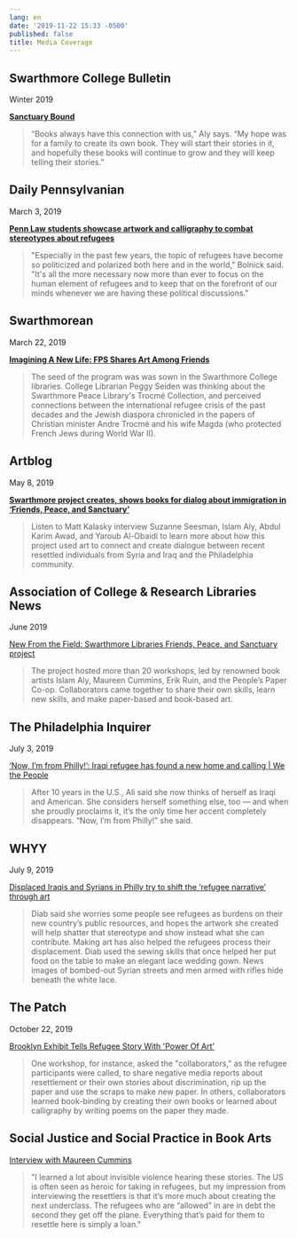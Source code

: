 ```yaml
---
lang: en
date: '2019-11-22 15:33 -0500'
published: false
title: Media Coverage
---
```

## **Swarthmore College Bulletin**

Winter 2019

[**Sanctuary Bound**](https://bulletin.swarthmore.edu/winter-2019-issue-ii-volume-cxvi/sanctuary-bound)

> “Books always have this connection with us,” Aly says. “My hope was for a family to create its own book. They will start their stories in it, and hopefully these books will continue to grow and they will keep telling their stories.”



## **Daily Pennsylvanian**

March 3, 2019

[**Penn Law students showcase artwork and calligraphy to combat stereotypes about refugees**](https://www.thedp.com/article/2019/03/refugee-stereotype-penn-law-art-exhibit-upenn)

> "Especially in the past few years, the topic of refugees have become so politicized and polarized both here and in the world," Bolnick said. "It's all the more necessary now more than ever to focus on the human element of refugees and to keep that on the forefront of our minds whenever we are having these political discussions."



## **Swarthmorean**

March 22, 2019

[**Imagining A New Life: FPS Shares Art Among Friends**](fps.swarthmore.edu/assets/Swarthmorean-scanned...pdf)

> The seed of the program was was sown in the Swarthmore College libraries. College Librarian Peggy Seiden was thinking about the Swarthmore Peace Library's Trocmé Collection, and perceived connections between the international refugee crisis of the past decades and the Jewish diaspora chronicled in the papers of Christian minister Andre Trocmé and his wife Magda (who protected French Jews during World War II).



## **Artblog**

May 8, 2019

[**Swarthmore project creates, shows books for dialog about immigration in ‘Friends, Peace, and Sanctuary’**](https://www.theartblog.org/2019/05/swarthmore-project-creates-shows-books-for-dialog-about-immigration-in-friends-peace-and-sanctuary/)

> Listen to Matt Kalasky interview Suzanne Seesman, Islam Aly, Abdul Karim Awad, and Yaroub Al-Obaidi to learn more about how this project used art to connect and create dialogue between recent resettled individuals from Syria and Iraq and the Philadelphia community.



## **Association of College & Research Libraries News**

June 2019

[New From the Field: Swarthmore Libraries Friends, Peace, and Sanctuary project](https://crln.acrl.org/index.php/crlnews/article/view/17779/19610)

> The project hosted more than 20 workshops, led by renowned book artists Islam Aly, Maureen Cummins, Erik Ruin, and the People’s Paper Co-op. Collaborators came together to share their own skills, learn new skills, and make paper-based and book-based art.



## **The Philadelphia Inquirer**

July 3, 2019

[‘Now, I’m from Philly!’: Iraqi refugee has found a new home and calling | We the People](https://www.inquirer.com/news/philadelphia/iraq-refugee-art-philadelphia-friends-peace-sanctuary-project-20190703.html)

> After 10 years in the U.S., Ali said she now thinks of herself as Iraqi and American. She considers herself something else, too — and when she proudly proclaims it, it’s the only time her accent completely disappears. “Now, I’m from Philly!” she said.



## **WHYY**

July 9, 2019

[Displaced Iraqis and Syrians in Philly try to shift the ‘refugee narrative’ through art](https://whyy.org/articles/displaced-iraqis-and-syrians-in-philly-try-to-shift-the-refugee-narrative-through-art/)

> Diab said she worries some people see refugees as burdens on their new country’s public resources, and hopes the artwork she created will help shatter that stereotype and show instead what she can contribute. Making art has also helped the refugees process their displacement. Diab used the sewing skills that once helped her put food on the table to make an elegant lace wedding gown. News images of bombed-out Syrian streets and men armed with rifles hide beneath the white lace.



## **The Patch**

October 22, 2019

[Brooklyn Exhibit Tells Refugee Story With 'Power Of Art'](https://patch.com/new-york/sunset-park/photos-brooklyn-exhibit-tells-refugee-story-power-art?utm_term=article-slot-1&utm_source=newsletter-daily&utm_medium=email&utm_campaign=newsletter)

> One workshop, for instance, asked the "collaborators," as the refugee participants were called, to share negative media reports about resettlement or their own stories about discrimination, rip up the paper and use the scraps to make new paper. In others, collaborators learned book-binding by creating their own books or learned about calligraphy by writing poems on the paper they made.



## **Social Justice and Social Practice in Book Arts**

[Interview with Maureen Cummins](https://justicepracticebooks.omeka.net/exhibits/show/interviews/maureen_cummins)

> "I learned a lot about invisible violence hearing these stories. The US is often seen as heroic for taking in refugees, but my impression from interviewing the resettlers is that it’s more much about creating the next underclass. The refugees who are “allowed” in are in debt the second they get off the plane. Everything that’s paid for them to resettle here is simply a loan."
